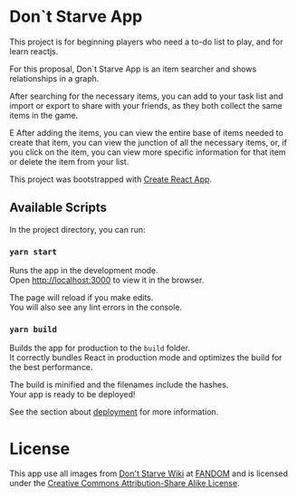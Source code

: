 # Don`t Starve App

This project is for beginning players who need a to-do list to play, and for learn reactjs.

For this proposal, Don`t Starve App is an item searcher and shows relationships in a graph.

After searching for the necessary items, you can add to your task list and import or export to share with your friends, as they both collect the same items in the game.

E After adding the items, you can view the entire base of items needed to create that item, you can view the junction of all the necessary items, or, if you click on the item, you can view more specific information for that item or delete the item from your list.

This project was bootstrapped with [Create React App](https://github.com/facebook/create-react-app).

## Available Scripts

In the project directory, you can run:

### `yarn start`

Runs the app in the development mode.<br />
Open [http://localhost:3000](http://localhost:3000) to view it in the browser.

The page will reload if you make edits.<br />
You will also see any lint errors in the console.

### `yarn build`

Builds the app for production to the `build` folder.<br />
It correctly bundles React in production mode and optimizes the build for the best performance.

The build is minified and the filenames include the hashes.<br />
Your app is ready to be deployed!

See the section about [deployment](https://facebook.github.io/create-react-app/docs/deployment) for more information.

# License 

This app use all images from [Don't Starve Wiki](https://dontstarve.fandom.com/wiki) at [FANDOM](https://fandom.com/) and is licensed under the [Creative Commons Attribution-Share Alike License](http://creativecommons.org/licenses/by-sa/3.0/).
